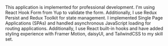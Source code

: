 This application is implemented for professional development. I'm using React
Hook Form from Yup to validate the form. Additionally, I use Redux Persist and
Redux Toolkit for state management. I implemented Single Page Applications
(SPAs) and handled asynchronous JavaScript loading for routing applications.
Additionally, I use React built-in hooks and have added styling experience with
Framer Motion, daisyUI, and TailwindCSS to my skill set.

